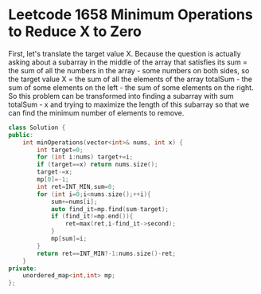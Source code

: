 # Leetcode 1658 Minimum Operations to Reduce X to Zero
First, let's translate the target value X. Because the question is actually asking about a subarray in the middle of the array that satisfies its sum = the sum of all the numbers in the array - some numbers on both sides, so the target value X = the sum of all the elements of the array totalSum - the sum of some elements on the left - the sum of some elements on the right.
So this problem can be transformed into finding a subarray with sum totalSum - x and trying to maximize the length of this subarray so that we can find the minimum number of elements to remove.
```cpp
class Solution {
public:
    int minOperations(vector<int>& nums, int x) {
        int target=0;
        for (int i:nums) target+=i;
        if (target==x) return nums.size();
        target-=x;
        mp[0]=-1;
        int ret=INT_MIN,sum=0;
        for (int i=0;i<nums.size();++i){
            sum+=nums[i];
            auto find_it=mp.find(sum-target);
            if (find_it!=mp.end()){
                ret=max(ret,i-find_it->second);
            }
            mp[sum]=i;
        }
        return ret==INT_MIN?-1:nums.size()-ret;
    }
private:
    unordered_map<int,int> mp;
};
```
